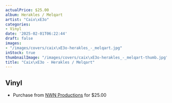 ```yaml
---
actualPrice: $25.00
album: Herakles / Melqart
artist: "Caix\xE3o"
categories:
- Vinyl
date: '2025-02-01T06:22:44'
draft: false
images:
- "/images/covers/caix\xE3o-herakles_-_melqart.jpg"
inStock: true
thumbnailImage: "/images/covers/caix\xE3o-herakles_-_melqart-thumb.jpg"
title: "Caix\xE3o - Herakles / Melqart"
---
```


## Vinyl
* Purchase from [NWN Productions](http://shop.nwnprod.com/index.php?route=product/product&path=75&product_id=59827&sort=pd.name&order=ASC) for $25.00
